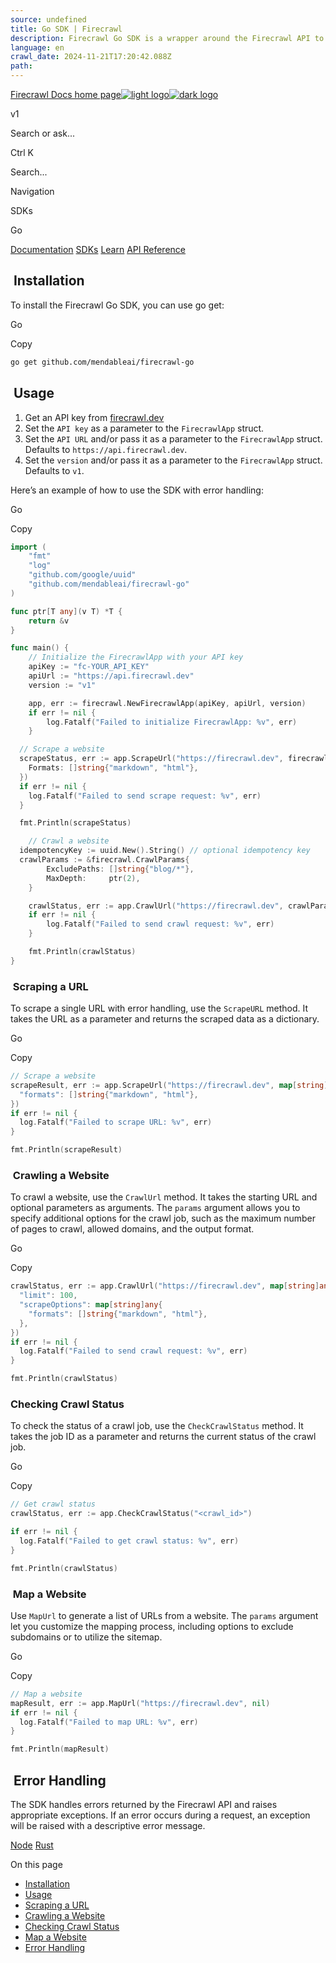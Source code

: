 ```yaml
---
source: undefined
title: Go SDK | Firecrawl
description: Firecrawl Go SDK is a wrapper around the Firecrawl API to help you easily turn websites into markdown.
language: en
crawl_date: 2024-11-21T17:20:42.088Z
path: 
---
```


[Firecrawl Docs home page![light logo](https://mintlify.s3-us-west-1.amazonaws.com/firecrawl/logo/light.svg)![dark logo](https://mintlify.s3-us-west-1.amazonaws.com/firecrawl/logo/dark.svg)](https://firecrawl.dev)

v1

Search or ask...

Ctrl K

Search...

Navigation

SDKs

Go

[Documentation](/introduction) [SDKs](/sdks/overview) [Learn](https://www.firecrawl.dev/blog/category/tutorials) [API Reference](/api-reference/introduction)

## [​](\#installation)  Installation

To install the Firecrawl Go SDK, you can use go get:

Go

Copy

```bash
go get github.com/mendableai/firecrawl-go

```

## [​](\#usage)  Usage

1. Get an API key from [firecrawl.dev](https://firecrawl.dev)
2. Set the `API key` as a parameter to the `FirecrawlApp` struct.
3. Set the `API URL` and/or pass it as a parameter to the `FirecrawlApp` struct. Defaults to `https://api.firecrawl.dev`.
4. Set the `version` and/or pass it as a parameter to the `FirecrawlApp` struct. Defaults to `v1`.

Here’s an example of how to use the SDK with error handling:

Go

Copy

```go
import (
	"fmt"
	"log"
	"github.com/google/uuid"
	"github.com/mendableai/firecrawl-go"
)

func ptr[T any](v T) *T {
	return &v
}

func main() {
	// Initialize the FirecrawlApp with your API key
	apiKey := "fc-YOUR_API_KEY"
	apiUrl := "https://api.firecrawl.dev"
	version := "v1"

	app, err := firecrawl.NewFirecrawlApp(apiKey, apiUrl, version)
	if err != nil {
		log.Fatalf("Failed to initialize FirecrawlApp: %v", err)
	}

  // Scrape a website
  scrapeStatus, err := app.ScrapeUrl("https://firecrawl.dev", firecrawl.ScrapeParams{
    Formats: []string{"markdown", "html"},
  })
  if err != nil {
    log.Fatalf("Failed to send scrape request: %v", err)
  }

  fmt.Println(scrapeStatus)

	// Crawl a website
  idempotencyKey := uuid.New().String() // optional idempotency key
  crawlParams := &firecrawl.CrawlParams{
		ExcludePaths: []string{"blog/*"},
		MaxDepth:     ptr(2),
	}

	crawlStatus, err := app.CrawlUrl("https://firecrawl.dev", crawlParams, &idempotencyKey)
	if err != nil {
		log.Fatalf("Failed to send crawl request: %v", err)
	}

	fmt.Println(crawlStatus)
}

```

### [​](\#scraping-a-url)  Scraping a URL

To scrape a single URL with error handling, use the `ScrapeURL` method. It takes the URL as a parameter and returns the scraped data as a dictionary.

Go

Copy

```go
// Scrape a website
scrapeResult, err := app.ScrapeUrl("https://firecrawl.dev", map[string]any{
  "formats": []string{"markdown", "html"},
})
if err != nil {
  log.Fatalf("Failed to scrape URL: %v", err)
}

fmt.Println(scrapeResult)

```

### [​](\#crawling-a-website)  Crawling a Website

To crawl a website, use the `CrawlUrl` method. It takes the starting URL and optional parameters as arguments. The `params` argument allows you to specify additional options for the crawl job, such as the maximum number of pages to crawl, allowed domains, and the output format.

Go

Copy

```go
crawlStatus, err := app.CrawlUrl("https://firecrawl.dev", map[string]any{
  "limit": 100,
  "scrapeOptions": map[string]any{
    "formats": []string{"markdown", "html"},
  },
})
if err != nil {
  log.Fatalf("Failed to send crawl request: %v", err)
}

fmt.Println(crawlStatus)

```

### [​](\#checking-crawl-status)  Checking Crawl Status

To check the status of a crawl job, use the `CheckCrawlStatus` method. It takes the job ID as a parameter and returns the current status of the crawl job.

Go

Copy

```go
// Get crawl status
crawlStatus, err := app.CheckCrawlStatus("<crawl_id>")

if err != nil {
  log.Fatalf("Failed to get crawl status: %v", err)
}

fmt.Println(crawlStatus)

```

### [​](\#map-a-website)  Map a Website

Use `MapUrl` to generate a list of URLs from a website. The `params` argument let you customize the mapping process, including options to exclude subdomains or to utilize the sitemap.

Go

Copy

```go
// Map a website
mapResult, err := app.MapUrl("https://firecrawl.dev", nil)
if err != nil {
  log.Fatalf("Failed to map URL: %v", err)
}

fmt.Println(mapResult)

```

## [​](\#error-handling)  Error Handling

The SDK handles errors returned by the Firecrawl API and raises appropriate exceptions. If an error occurs during a request, an exception will be raised with a descriptive error message.

[Node](/sdks/node) [Rust](/sdks/rust)

On this page

- [Installation](#installation)
- [Usage](#usage)
- [Scraping a URL](#scraping-a-url)
- [Crawling a Website](#crawling-a-website)
- [Checking Crawl Status](#checking-crawl-status)
- [Map a Website](#map-a-website)
- [Error Handling](#error-handling)


